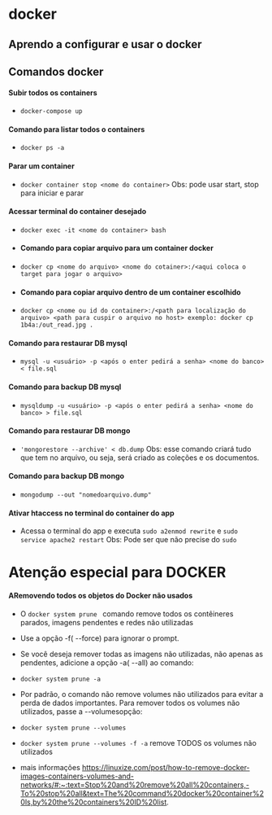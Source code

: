 # docker

## Aprendo a configurar e usar o docker


## Comandos docker
#### Subir todos os containers
* ```docker-compose up```
#### Comando para listar todos o containers
* ```docker ps -a```
#### Parar um container
* ```docker container stop <nome do container>``` Obs: pode usar start, stop  para iniciar e parar
#### Acessar terminal do container desejado
* ```docker exec -it <nome do container> bash```
* #### Comando para copiar arquivo para um container docker
* ```docker cp <nome do arquivo> <nome do cotainer>:/<aqui coloca o target para jogar o arquivo>```
* #### Comando para copiar arquivo dentro de um container escolhido
* ```docker cp <nome ou id do container>:/<path para localização do arquivo> <path para cuspir o arquivo no host> exemplo: docker cp 1b4a:/out_read.jpg .```
#### Comando para restaurar DB mysql
* ```mysql -u <usuário> -p <após o enter pedirá a senha> <nome do banco> < file.sql```
#### Comando para backup DB mysql
* ```mysqldump -u <usuário> -p <após o enter pedirá a senha> <nome do banco> > file.sql```
#### Comando para restaurar DB mongo
* ```'mongorestore --archive' < db.dump``` Obs: esse comando criará tudo que tem no arquivo, ou seja, será criado as coleções e os documentos.
#### Comando para backup DB mongo
* ```mongodump --out "nomedoarquivo.dump"```

#### Ativar htaccess no terminal do container do app
* Acessa o terminal do app e executa ```sudo a2enmod rewrite``` e ```sudo service apache2 restart``` Obs: Pode ser que não precise do ```sudo```

# Atenção especial para DOCKER
#### ARemovendo todos os objetos do Docker não usados
* O ```docker system prune ``` comando remove todos os contêineres parados, imagens pendentes e redes não utilizadas 
* Use a opção -f( --force) para ignorar o prompt.

* Se você deseja remover todas as imagens não utilizadas, não apenas as pendentes, adicione a opção -a( --all) ao comando:
* ```docker system prune -a```
* Por padrão, o comando não remove volumes não utilizados para evitar a perda de dados importantes. Para remover todos os volumes não utilizados, passe a --volumesopção:
* ```docker system prune --volumes```
* ```docker system prune --volumes -f -a``` remove TODOS os volumes não utilizados
* mais informações https://linuxize.com/post/how-to-remove-docker-images-containers-volumes-and-networks/#:~:text=Stop%20and%20remove%20all%20containers,-To%20stop%20all&text=The%20command%20docker%20container%20ls,by%20the%20containers%20ID%20list.
